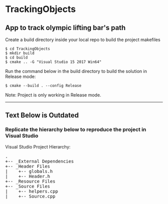 # TrackingObjects
## App to track olympic lifting bar's path

Create a build directory inside your local repo to build the project makefiles
```
$ cd TrackingObjects
$ mkdir build
$ cd build
$ cmake .. -G "Visual Studio 15 2017 Win64"
```

Run the command below in the build directory to build the solution in Release mode:
```
$ cmake --build . --config Release
```

Note: Project is only working in Release mode.

___
## Text Below is Outdated
### Replicate the hierarchy below to reproduce the project in Visual Studio
Visual Studio Project Hierarchy:
<pre>
.  
+-- _External Dependencies  
+-- _Header Files  
|    +-- globals.h  
|    +-- Header.h  
+-- _Resource Files  
+-- _Source Files  
|    +-- helpers.cpp  
|    +-- Source.cpp  
</pre>

